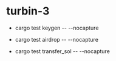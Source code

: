 # turbin-3

- cargo test keygen -- --nocapture

- cargo test airdrop -- --nocapture

- cargo test transfer_sol -- --nocapture